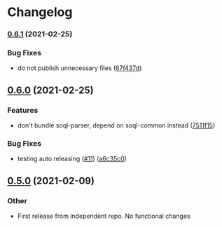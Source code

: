 # Changelog

### [0.6.1](https://www.github.com/forcedotcom/soql-language-server/compare/v0.6.0...v0.6.1) (2021-02-25)


### Bug Fixes

* do not publish unnecessary files ([67f437d](https://www.github.com/forcedotcom/soql-language-server/commit/67f437dfead568fe23ea6095a0a775ce2d8fe531))

## [0.6.0](https://www.github.com/forcedotcom/soql-language-server/compare/v0.5.0...v0.6.0) (2021-02-25)


### Features

* don't bundle soql-parser, depend on soql-common instead ([7511f15](https://www.github.com/forcedotcom/soql-language-server/commit/7511f15e12f924884a7b0fa22ce36440db715f6b))


### Bug Fixes

* testing auto releasing ([#11](https://www.github.com/forcedotcom/soql-language-server/issues/11)) ([a6c35c0](https://www.github.com/forcedotcom/soql-language-server/commit/a6c35c042b8bc2a1783fa8f98ec6642049e14619))

## [0.5.0](https://www.github.com/forcedotcom/soql-language-server/compare/v0.3.4...v0.5.0) (2021-02-09)


### Other

* First release from independent repo. No functional changes

